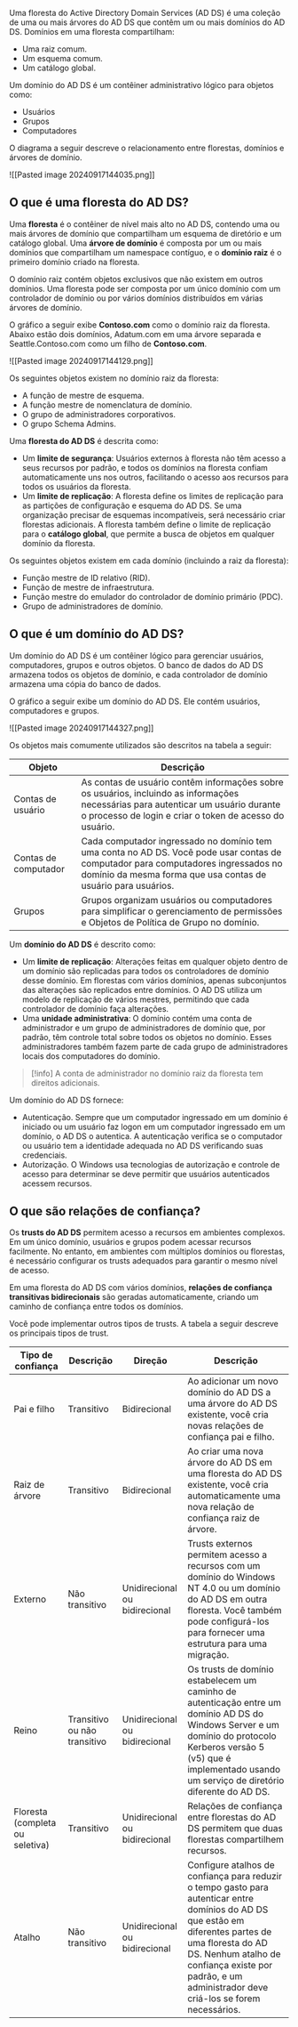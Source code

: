Uma floresta do Active Directory Domain Services (AD DS) é uma coleção de uma ou mais árvores do AD DS que contêm um ou mais domínios do AD DS. Domínios em uma floresta compartilham:

- Uma raiz comum.
- Um esquema comum.
- Um catálogo global.

Um domínio do AD DS é um contêiner administrativo lógico para objetos como:

- Usuários
- Grupos
- Computadores

O diagrama a seguir descreve o relacionamento entre florestas, domínios e árvores de domínio.

![[Pasted image 20240917144035.png]]

## O que é uma floresta do AD DS?

Uma **floresta** é o contêiner de nível mais alto no AD DS, contendo uma ou mais árvores de domínio que compartilham um esquema de diretório e um catálogo global. Uma **árvore de domínio** é composta por um ou mais domínios que compartilham um namespace contíguo, e o **domínio raiz** é o primeiro domínio criado na floresta.

O domínio raiz contém objetos exclusivos que não existem em outros domínios. Uma floresta pode ser composta por um único domínio com um controlador de domínio ou por vários domínios distribuídos em várias árvores de domínio.

O gráfico a seguir exibe **Contoso.com** como o domínio raiz da floresta. Abaixo estão dois domínios, Adatum.com em uma árvore separada e Seattle.Contoso.com como um filho de **Contoso.com**.

![[Pasted image 20240917144129.png]]

Os seguintes objetos existem no domínio raiz da floresta:
- A função de mestre de esquema.
- A função mestre de nomenclatura de domínio.
- O grupo de administradores corporativos.
- O grupo Schema Admins.

Uma **floresta do AD DS** é descrita como:
- Um **limite de segurança**: Usuários externos à floresta não têm acesso a seus recursos por padrão, e todos os domínios na floresta confiam automaticamente uns nos outros, facilitando o acesso aos recursos para todos os usuários da floresta.
- Um **limite de replicação**: A floresta define os limites de replicação para as partições de configuração e esquema do AD DS. Se uma organização precisar de esquemas incompatíveis, será necessário criar florestas adicionais. A floresta também define o limite de replicação para o **catálogo global**, que permite a busca de objetos em qualquer domínio da floresta.

Os seguintes objetos existem em cada domínio (incluindo a raiz da floresta):
- Função mestre de ID relativo (RID).
- Função de mestre de infraestrutura.
- Função mestre do emulador do controlador de domínio primário (PDC).
- Grupo de administradores de domínio.

## O que é um domínio do AD DS?
Um domínio do AD DS é um contêiner lógico para gerenciar usuários, computadores, grupos e outros objetos. O banco de dados do AD DS armazena todos os objetos de domínio, e cada controlador de domínio armazena uma cópia do banco de dados.

O gráfico a seguir exibe um domínio do AD DS. Ele contém usuários, computadores e grupos.

![[Pasted image 20240917144327.png]]

Os objetos mais comumente utilizados são descritos na tabela a seguir:

|**Objeto**|**Descrição**|
|---|---|
|Contas de usuário|As contas de usuário contêm informações sobre os usuários, incluindo as informações necessárias para autenticar um usuário durante o processo de login e criar o token de acesso do usuário.|
|Contas de computador|Cada computador ingressado no domínio tem uma conta no AD DS. Você pode usar contas de computador para computadores ingressados ​​no domínio da mesma forma que usa contas de usuário para usuários.|
|Grupos|Grupos organizam usuários ou computadores para simplificar o gerenciamento de permissões e Objetos de Política de Grupo no domínio.|

Um **domínio do AD DS** é descrito como:

- Um **limite de replicação**: Alterações feitas em qualquer objeto dentro de um domínio são replicadas para todos os controladores de domínio desse domínio. Em florestas com vários domínios, apenas subconjuntos das alterações são replicados entre domínios. O AD DS utiliza um modelo de replicação de vários mestres, permitindo que cada controlador de domínio faça alterações.
- Uma **unidade administrativa**: O domínio contém uma conta de administrador e um grupo de administradores de domínio que, por padrão, têm controle total sobre todos os objetos no domínio. Esses administradores também fazem parte de cada grupo de administradores locais dos computadores do domínio.

>[!info] A conta de administrador no domínio raiz da floresta tem direitos adicionais.

Um domínio do AD DS fornece:

- Autenticação. Sempre que um computador ingressado em um domínio é iniciado ou um usuário faz logon em um computador ingressado em um domínio, o AD DS o autentica. A autenticação verifica se o computador ou usuário tem a identidade adequada no AD DS verificando suas credenciais.
- Autorização. O Windows usa tecnologias de autorização e controle de acesso para determinar se deve permitir que usuários autenticados acessem recursos.

## O que são relações de confiança?

Os **trusts do AD DS** permitem acesso a recursos em ambientes complexos. Em um único domínio, usuários e grupos podem acessar recursos facilmente. No entanto, em ambientes com múltiplos domínios ou florestas, é necessário configurar os trusts adequados para garantir o mesmo nível de acesso.

Em uma floresta do AD DS com vários domínios, **relações de confiança transitivas bidirecionais** são geradas automaticamente, criando um caminho de confiança entre todos os domínios.

Você pode implementar outros tipos de trusts. A tabela a seguir descreve os principais tipos de trust.

| **Tipo de confiança**           | **Descrição**                | **Direção**                   | **Descrição**                                                                                                                                                                                                                                                   |
| ------------------------------- | ---------------------------- | ----------------------------- | --------------------------------------------------------------------------------------------------------------------------------------------------------------------------------------------------------------------------------------------------------------- |
| Pai e filho                     | Transitivo                   | Bidirecional                  | Ao adicionar um novo domínio do AD DS a uma árvore do AD DS existente, você cria novas relações de confiança pai e filho.                                                                                                                                       |
| Raiz de árvore                  | Transitivo                   | Bidirecional                  | Ao criar uma nova árvore do AD DS em uma floresta do AD DS existente, você cria automaticamente uma nova relação de confiança raiz de árvore.                                                                                                                   |
| Externo                         | Não transitivo               | Unidirecional ou bidirecional | Trusts externos permitem acesso a recursos com um domínio do Windows NT 4.0 ou um domínio do AD DS em outra floresta. Você também pode configurá-los para fornecer uma estrutura para uma migração.                                                             |
| Reino                           | Transitivo ou não transitivo | Unidirecional ou bidirecional | Os trusts de domínio estabelecem um caminho de autenticação entre um domínio AD DS do Windows Server e um domínio do protocolo Kerberos versão 5 (v5) que é implementado usando um serviço de diretório diferente do AD DS.                                     |
| Floresta (completa ou seletiva) | Transitivo                   | Unidirecional ou bidirecional | Relações de confiança entre florestas do AD DS permitem que duas florestas compartilhem recursos.                                                                                                                                                               |
| Atalho                          | Não transitivo               | Unidirecional ou bidirecional | Configure atalhos de confiança para reduzir o tempo gasto para autenticar entre domínios do AD DS que estão em diferentes partes de uma floresta do AD DS. Nenhum atalho de confiança existe por padrão, e um administrador deve criá-los se forem necessários. |






